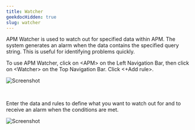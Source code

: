 ```yaml
---
title: Watcher
geekdocHidden: true
slug: watcher
---
```


APM Watcher is used to watch out for specified data within APM. The system generates an alarm when the data contains the specified query string. This is useful for identifying problems quickly.

To use APM Watcher, click on \<APM> on the Left Navigation Bar, then click on \<Watcher> on the Top Navigation Bar. Click <+Add rule>.

![Screenshot](/cloud_vista/apm/images/watcher1.png)

&nbsp;

Enter the data and rules to define what you want to watch out for and to receive an alarm when the conditions are met.

![Screenshot](/cloud_vista/apm/images/watcher2.PNG)

&nbsp;